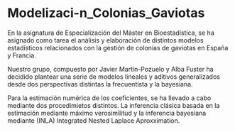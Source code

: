 # Modelizaci-n_Colonias_Gaviotas
En la asignatura de Especialización del Máster en Bioestadística, se ha asignado como tarea el análisis y elaboración de distintos modelos estadísticos relacionados con la gestión de colonias de gaviotas en España y Francia.

Nuestro grupo, compuesto por Javier Martín-Pozuelo y Alba Fuster ha decidido plantear una serie de modelos lineales y aditivos generalizados desde dos perspectivas distintas la frecuentista y la bayesiana. 

Para la estimación numérica de los coeficientes, se ha llevado a cabo mediante dos procedimietos distintos. La inferencia clásica basada en la estimación mediante máximo verosimilitud y la inferencia bayesiana mediante (INLA) Integrated Nested Laplace Aproxximation. 
